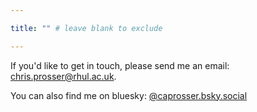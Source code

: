 ```yaml
---

title: "" # leave blank to exclude

---
```


If you'd like to get in touch, please send me an email: <A HREF="&#109;&#97;&#105;&#108;&#116;&#111;&#58;&#99;&#104;&#114;&#105;&#115;&#46;&#112;&#114;&#111;&#115;&#115;&#101;&#114;&#64;&#114;&#104;&#117;&#108;&#46;&#97;&#99;&#46;&#117;&#107;">chris.prosser@rhul.ac.uk</A>. 

You can also find me on bluesky: [@caprosser.bsky.social](https://bsky.app/profile/caprosser.bsky.social)